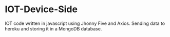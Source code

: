 # IOT-Device-Side

IOT code written in javascript using Jhonny Five and Axios.
Sending data to heroku and storing it in a MongoDB database.
